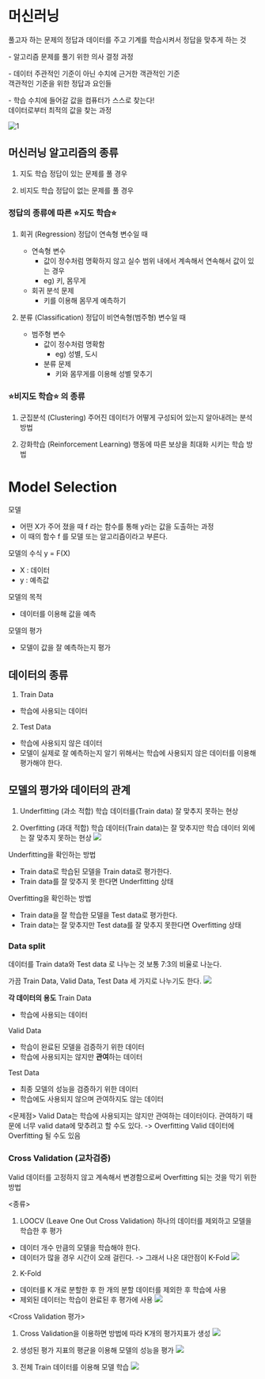 # 머신러닝
풀고자 하는 문제의 정답과 데이터를 주고 기계를 학습시켜서 정답을 맞추게 하는 것


\- 알고리즘
문제를 풀기 위한 의사 결정 과정   

\- 데이터
주관적인 기준이 아닌 수치에 근거한 객관적인 기준   
객관적인 기준을 위한 정답과 요인들   

\- 학습
수치에 들어갈 값을 컴퓨터가 스스로 찾는다!   
데이터로부터 최적의 값을 찾는 과정

![1](https://user-images.githubusercontent.com/64197543/153232211-9614d297-2055-4319-b70a-b458903b7c04.PNG)

## 머신러닝 알고리즘의 종류
1. 지도 학습
정답이 있는 문제를 풀 경우

2. 비지도 학습
정답이 없는 문제를 풀 경우


### 정답의 종류에 따른 ⭐️지도 학습⭐️
1. 회귀 (Regression)
정답이 연속형 변수일 때
    - 연속형 변수
        - 값이 정수처럼 명확하지 않고 실수 범위 내에서 계속해서 연속해서 값이 있는 경우
        - eg) 키, 몸무게
    - 회귀 분석 문제
        - 키를 이용해 몸무게 예측하기


2. 분류 (Classification)
정답이 비연속형(범주형) 변수일 때
    - 범주형 변수
        - 값이 정수처럼 명확함
            - eg) 성별, 도시
        - 분류 문제
            - 키와 몸무게를 이용해 성별 맞추기


### ⭐️비지도 학습⭐️ 의 종류
1. 군집분석 (Clustering)
주어진 데이터가 어떻게 구성되어 있는지 알아내려는 분석 방법

2. 강화학습 (Reinforcement Learning)
행동에 따른 보상을 최대화 시키는 학습 방법


# Model Selection
모델
- 어떤 X가 주어 졌을 때 f 라는 함수를 통해 y라는 값을 도출하는 과정
- 이 때의 함수 f 를 모델 또는 알고리즘이라고 부른다.

모델의 수식
y = F(X)
- X : 데이터
- y : 예측값

모델의 목적
- 데이터를 이용해 값을 예측

모델의 평가
- 모델이 값을 잘 예측하는지 평가

## 데이터의 종류
1. Train Data
- 학습에 사용되는 데이터

2. Test Data
- 학습에 사용되지 않은 데이터
- 모델이 실제로 잘 예측하는지 알기 위해서는 학습에 사용되지 않은 데이터를 이용해 평가해야 한다.


## 모델의 평가와 데이터의 관계
1. Underfitting (과소 적합)
학습 데이터를(Train data) 잘 맞추지 못하는 현상

2. Overfitting (과대 적합)
학습 데이터(Train data)는 잘 맞추지만 학습 데이터 외에는 잘 맞추지 못하는 현상
![](https://user-images.githubusercontent.com/64197543/153232221-d5a8f76f-87f1-4bcf-84a5-bb0c9677cf75.PNG)

Underfitting을 확인하는 방법
- Train data로 학습된 모델을 Train data로 평가한다.
- Train data를 잘 맞추지 못 한다면 Underfitting 상태

Overfitting을 확인하는 방법
- Train data을 잘 학습한 모델을 Test data로 평가한다.
- Train data는 잘 맞추지만 Test data를 잘 맞추지 못한다면 Overfitting 상태

### Data split
데이터를 Train data와 Test data 로 나누는 것
보통 7:3의 비율로 나눈다.

가끔 Train Data, Valid Data, Test Data 세 가지로 나누기도 한다.
![](https://user-images.githubusercontent.com/64197543/153232225-7e18a2e4-2520-483c-9c14-087d1325ef7f.PNG)


**각 데이터의 용도**
Train Data
- 학습에 사용되는 데이터

Valid Data
- 학습이 완료된 모델을 검증하기 위한 데이터
- 학습에 사용되지는 않지만 **관여**하는 데이터

Test Data
- 최종 모델의 성능을 검증하기 위한 데이터
- 학습에도 사용되지 않으며 관여하지도 않는 데이터

<문제점>
Valid Data는 학습에 사용되지는 않지만 관여하는 데이터이다. 관여하기 때문에 너무 valid data에 맞추려고 할 수도 있다.  ->  Overfitting
Valid 데이터에 Overfitting 될 수도 있음


### Cross Validation (교차검증)
Valid 데이터를 고정하지 않고 계속해서 변경함으로써 Overfitting 되는 것을 막기 위한 방법   

<종류>   
1. LOOCV (Leave One Out Cross Validation)
하나의 데이터를 제외하고 모델을 학습한 후 평가
- 데이터 개수 만큼의 모델을 학습해야 한다.
- 데이터가 많을 경우 시간이 오래 걸린다. -> 그래서 나온 대안점이 K-Fold
![](https://user-images.githubusercontent.com/64197543/153232227-1a64a797-6440-416b-b815-335955f5169e.PNG)


2. K-Fold
- 데이터를 K 개로 분할한 후 한 개의 분할 데이터를 제외한 후 학습에 사용
- 제외된 데이터는 학습이 완료된 후 평가에 사용
![](https://user-images.githubusercontent.com/64197543/153232231-7bc5814b-2b34-4563-99eb-363051e5575e.PNG)


<Cross Validation 평가>
1. Cross Validation을 이용하면 방법에 따라 K개의 평가지표가 생성
![](https://user-images.githubusercontent.com/64197543/153232232-6c418b8d-419d-4e6b-a93a-f60487559221.PNG)

2. 생성된 평가 지표의 평균을 이용해 모델의 성능을 평가
![](https://user-images.githubusercontent.com/64197543/153232235-4d6c5d1d-8025-462f-a94b-ece15b9bbd5c.PNG)

3. 전체 Train 데이터를 이용해 모델 학습
![](https://user-images.githubusercontent.com/64197543/153232240-f576b2af-0f2d-4dbf-90a7-685afcc1541b.PNG)
